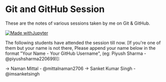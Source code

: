 # Git and GitHub Session

These are the notes of various sessions taken by me on Git & GitHub. 

[![Made withJupyter](https://img.shields.io/badge/Made%20with-Jupyter-orange?style=for-the-badge&logo=Jupyter)](https://jupyter.org/try)

The following students have attended the session till now. [If you're one of them but your name is not there, Please append your name below in the format "Your Name - Your GitHub Username", (eg: Piyush Sharma - @piyushsharma220699)]:

-> Naman Mittal - @mittalnaman2706
-> Sanket Kumar Singh - @imsanketsingh
